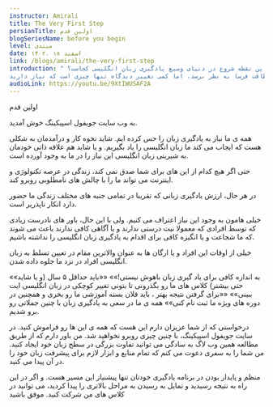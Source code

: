 ```yaml
---
instructor: Amirali
title: The Very First Step
persianTitle: اولین قدم
blogSeriesName: before you begin
level: مبتدی
date: ۱۴۰۲، ۱۸ اسفند
link: /blogs/amirali/the-very-first-step
introduction: " بنابراین نقطه شروع در دنیای وسیع یادگیری زبان انگلیسی کجاست؟
و پیش نیازهای دستیابی به نتایج ایده آل چیست؟ همه اینها ممکن است طاقت فرسا به نظر برسد، اما کمی تغییر دیدگاه تنها چیزی است که نیاز دارید"
audioLink: https://youtu.be/9XtIWUSAF2A
---
```

اولین قدم

به وب سایت جویفول اسپیکینگ خوش آمدید. 

همه ی ما نیاز به یادگیری زبان را حس کرده ایم. شاید نحوه کار و درآمدمان به شکلی هست که ایجاب می کند ما زبان انگلیسی را یاد بگیریم. و یا شاید هم علاقه ذاتی خودمان به شیرینی زبان انگلیسی این نیاز را در ما به وجود آورده است. 

حتی اگر هیچ کدام از این های برای شما صدق نمی کند، زندگی در عرصه تکنولوژی و اینترنت می تواند ما را با چالش های نامطلوبی روبرو کند.

در هر حال، ارزش یادگیری زبانی که تقریبا در تمامی جنبه های مختلف زندگی ما حضور دارد انکار ناپذریر است.

خیلی هامون به وجود این نیاز اعتراف می کنیم. ولی با این حال، باور های نادرست زیادی که توسط افرادی که معمولا نیت درستی ندارند و یا آگاهی کافی ندارند باعث می شوند که ما شجاعت و یا انگیزه کافی برای  اقدام به یادگیری زبان انگلیسی را نداشته باشیم.

خیلی از اوقات این افراد و یا ارگان ها به عنوان والاترین مقام در تعیین تسلط به زبان انگلیسی افراد در نزد ما جلوه داده شدن.

««به اندازه کافی برای یاد گیری زبان باهوش نیستی!»»‌ ««باید حداقل ۵ سال (و یا شاید حتی بیشتر) کلاس های ما رو بگذرونی تا بتونی تغییر کوچکی در زبان انگلیسی ایت ببینی»»
««برای گرفتن نتیجه بهتر ، باید فلان بسته آموزشی ما رو بخری و همچنین در دوره های ویژه ما ثبت نام کنی»»‌
همه ی ما در سعی به یادگیری زبان با چنین جملاتی رو برو شدیم.

درخواستی که از شما عزیزان دارم این هست که همه ی این ها رو فراموش کنید. در سایت جویفول اسپیکینگ، با چنین چیزی روبرو نخواهید شد. 
من باور دارم که از طریق مطالعه همین وب لاگ به  سادگی می توانید تفاوت بزرگی در سطح زبان خود ایجاد کنید. من شما را به سفری دعوت می کنم که تمام منابع و ابزار لازم برای پیشرفت زبان خود را در آن پیدا می کنید. 

منظم و پایدار بودن در برنامه یادگیری خودتان تنها پیشنیاز این مسیر هست. 
و اگر در این راه به نتیجه رسیدید و تمایل به رسیدن به مراحل بالاتری را پیدا کردید، می توانید در کلاس های من شرکت کنید.
موفق باشید

